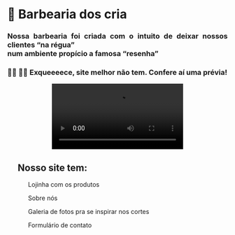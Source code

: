 # :haircut:  Barbearia dos cria    

### <p align='justify'>Nossa barbearia foi criada com o intuito de deixar nossos clientes “na régua” <br> num ambiente propício a famosa “resenha” </p>
### 


### :ng_woman:  :ng_man: Exqueeeece, site melhor não tem. Confere aí uma prévia! 



<p align="center">
<video src="https://user-images.githubusercontent.com/112887006/231934558-3ad11092-4b57-4da3-8dd6-96cb29bf03ee.mp4" />
</p>


<ul>
  <h2>Nosso site tem:</h2>
  <ol>Lojinha com os produtos</ol>
   <ol>Sobre nós</ol>
   <ol>Galeria de fotos pra se inspirar nos cortes</ol>
   <ol>Formulário de contato</ol>
</ul>
